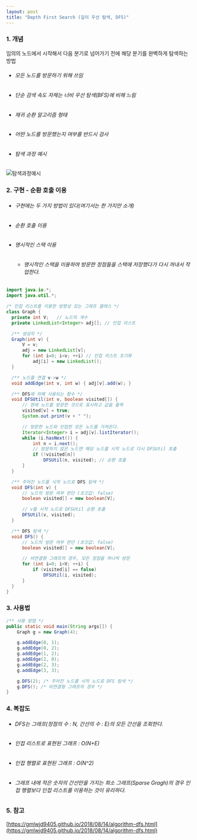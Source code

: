 ```yaml
---
layout: post
title: "Depth First Search (깊이 우선 탐색, DFS)"
---
```


### 1. 개념

임의의 노드에서 시작해서 다음 분기로 넘어가기 전에 해당 분기를 완벽하게 탐색하는 방법

- ###### 모든 노드를 방문하기 위해 쓰임
- ###### 단순 검색 속도 자체는 너비 우선 탐색(BFS)에 비해 느림
- ###### 재귀 순환 알고리즘 형태
- ###### 어떤 노드를 방문했는지 여부를 반드시 검사
- ###### 탐색 과정 예시

![탐색과정예시](C:\nokbeondev.github.io\img\dfs-example.jpg)


### 2. 구현 - 순환 호출 이용
- ###### 구현에는 두 가지 방법이 있다(여기서는 한 가지만 소개)
 - ###### 순환 호출 이용
 - ###### 명시적인 스택 이용
   - ###### 명시적인 스택을 이용하여 방문한 정점들을 스택에 저장했다가 다시 꺼내서 작업한다.

```java
import java.io.*;
import java.util.*;

/* 인접 리스트를 이용한 방향성 있는 그래프 클래스 */
class Graph {
  private int V;   // 노드의 개수
  private LinkedList<Integer> adj[]; // 인접 리스트

  /** 생성자 */
  Graph(int v) {
      V = v;
      adj = new LinkedList[v];
      for (int i=0; i<v; ++i) // 인접 리스트 초기화
          adj[i] = new LinkedList();
  }

  /** 노드를 연결 v->w */
  void addEdge(int v, int w) { adj[v].add(w); }

  /** DFS에 의해 사용되는 함수 */
  void DFSUtil(int v, boolean visited[]) {
      // 현재 노드를 방문한 것으로 표시하고 값을 출력
      visited[v] = true;
      System.out.print(v + " ");

      // 방문한 노드와 인접한 모든 노드를 가져온다.
      Iterator<Integer> i = adj[v].listIterator();
      while (i.hasNext()) {
          int n = i.next();
          // 방문하지 않은 노드면 해당 노드를 시작 노드로 다시 DFSUtil 호출
          if (!visited[n])
              DFSUtil(n, visited); // 순환 호출
      }
  }

  /** 주어진 노드를 시작 노드로 DFS 탐색 */
  void DFS(int v) {
      // 노드의 방문 여부 판단 (초깃값: false)
      boolean visited[] = new boolean[V];

      // v를 시작 노드로 DFSUtil 순환 호출
      DFSUtil(v, visited);
  }

  /** DFS 탐색 */
  void DFS() {
      // 노드의 방문 여부 판단 (초깃값: false)
      boolean visited[] = new boolean[V];

      // 비연결형 그래프의 경우, 모든 정점을 하나씩 방문
      for (int i=0; i<V; ++i) {
          if (visited[i] == false)
              DFSUtil(i, visited);
      }
  }
}

```

### 3. 사용법

```java
/** 사용 방법 */
public static void main(String args[]) {
    Graph g = new Graph(4);

    g.addEdge(0, 1);
    g.addEdge(0, 2);
    g.addEdge(1, 2);
    g.addEdge(2, 0);
    g.addEdge(2, 3);
    g.addEdge(3, 3);

    g.DFS(2); /* 주어진 노드를 시작 노드로 DFS 탐색 */
    g.DFS(); /* 비연결형 그래프의 경우 */
}
```

### 4. 복잡도

- ###### DFS는 그래프(정점의 수 : N, 간선의 수 : E)의 모든 간선을 조회한다.
 - ###### 인접 리스트로 표현된 그래프 : O(N+E)
 - ###### 인접 행렬로 표현된 그래프 : O(N^2)

- ###### 그래프 내에 적은 숫자의 간선만을 가지는 희소 그래프(Sparse Gragh)의 경우 인접 행렬보다 인접 리스트를 이용하는 것이 유리하다.

### 5. 참고
[https://gmlwjd9405.github.io/2018/08/14/algorithm-dfs.html](https://gmlwjd9405.github.io/2018/08/14/algorithm-dfs.html)